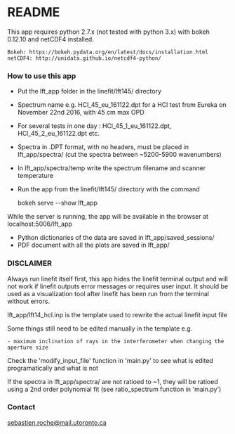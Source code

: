 # README #

This app requires python 2.7.x (not tested with python 3.x) with bokeh 0.12.10 and netCDF4 installed.

	Bokeh: https://bokeh.pydata.org/en/latest/docs/installation.html
	netCDF4: http://unidata.github.io/netcdf4-python/

### How to use this app ###

- Put the lft_app folder in the linefit/lft145/ directory
- Spectrum name e.g. HCl_45_eu_161122.dpt for a HCl test from Eureka on November 22nd 2016, with 45 cm max OPD
- For several tests in one day : HCl_45_1_eu_161122.dpt, HCl_45_2_eu_161122.dpt etc.
- Spectra in .DPT format, with no headers, must be placed in lft_app/spectra/ (cut the spectra between ~5200-5900 wavenumbers)
- In lft_app/spectra/temp write the spectrum filename and scanner temperature

- Run the app from the linefit/lft145/ directory with the command

	bokeh serve --show lft_app

While the server is running, the app will be available in the browser at localhost:5006/lft_app

- Python dictionaries of the data are saved in lft_app/saved_sessions/
- PDF document with all the plots are saved in lft_app/

### DISCLAIMER ###

Always run linefit itself first, this app hides the linefit terminal output and will not work if linefit outputs error messages or requires user input.
It should be used as a visualization tool after linefit has been run from the terminal without errors.

lft_app/lft14_hcl.inp is the template used to rewrite the actual linefit input file

Some things still need to be edited manually in the template e.g.

	- maximum inclination of rays in the interferometer when changing the aperture size

Check the 'modify_input_file' function in 'main.py' to see what is edited programatically and what is not

If the spectra in lft_app/spectra/ are not ratioed to ~1, they will be ratioed using a 2nd order polynomial fit (see ratio_spectrum function in 'main.py')

### Contact ###

sebastien.roche@mail.utoronto.ca
